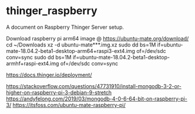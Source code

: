 # thinger_raspberry
A document on Raspberry Thinger Server setup.


Download raspberry pi arm64 image @ https://ubuntu-mate.org/download/
cd ~/Downloads
xz -d ubuntu-mate***.img.xz
sudo dd bs=1M if=ubuntu-mate-18.04.2-beta1-desktop-arm64+raspi3-ext4.img of=/dev/sdc conv=sync
sudo dd bs=1M if=ubuntu-mate-18.04.2-beta1-desktop-armhf+raspi-ext4.img of=/dev/sdc conv=sync

https://docs.thinger.io/deployment/

https://stackoverflow.com/questions/47731910/install-mongodb-3-2-or-higher-on-raspberry-pi-3-debian-9-stretch
https://andyfelong.com/2019/03/mongodb-4-0-6-64-bit-on-raspberry-pi-3/
https://itsfoss.com/ubuntu-mate-raspberry-pi/
